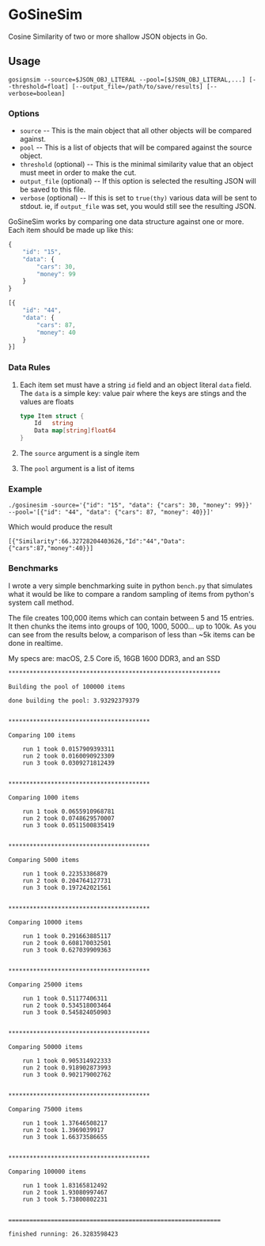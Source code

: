 # GoSineSim
Cosine Similarity of two or more shallow JSON objects in Go.

## Usage

```
gosignsim --source=$JSON_OBJ_LITERAL --pool=[$JSON_OBJ_LITERAL,...] [--threshold=float] [--output_file=/path/to/save/results] [--verbose=boolean]
```

### Options

* `source` -- This is the main object that all other objects will be compared against.
* `pool` -- This is a list of objects that will be compared against the source object.
* `threshold` (optional) -- This is the minimal similarity value that an object must meet in order to make the cut.
* `output_file` (optional) -- If this option is selected the resulting JSON will be saved to this file.
* `verbose` (optional) -- If this is set to `true(thy)` various data will be sent to stdout. ie, if `output_file` was set, you would still see the resulting JSON.

GoSineSim works by comparing one data structure against one or more. Each item should be made up like this:

```javascript
{
    "id": "15",
    "data": {
        "cars": 30,
        "money": 99
    }
}

[{
    "id": "44",
    "data": {
        "cars": 87,
        "money": 40
    }
}]
````

### Data Rules

1. Each item set must have a string `id` field and an object literal `data` field. The `data` is a simple key: value pair where the keys are stings and the values are floats
    
    ```go
    type Item struct {
    	Id   string
    	Data map[string]float64
    }
    ```

2. The `source` argument is a single item
3. The `pool` argument is a list of items

### Example

```
./gosinesim -source='{"id": "15", "data": {"cars": 30, "money": 99}}' --pool='[{"id": "44", "data": {"cars": 87, "money": 40}}]'
```

Which would produce the result

```
[{"Similarity":66.32728204403626,"Id":"44","Data":{"cars":87,"money":40}}]
```

### Benchmarks

I wrote a very simple benchmarking suite in python `bench.py` that simulates what it would be like to compare a random sampling of items from python's system call method.

The file creates 100,000 items which can contain between 5 and 15 entries. It then chunks the items into groups of 100, 1000, 5000... up to 100k. As you can see from the results below, a comparison of less than ~5k items can be done in realtime.

My specs are: macOS, 2.5 Core i5, 16GB 1600 DDR3, and an SSD

    ************************************************************

    Building the pool of 100000 items

    done building the pool: 3.93292379379


    ****************************************

    Comparing 100 items

    	run 1 took 0.0157909393311
    	run 2 took 0.0160090923309
    	run 3 took 0.0309271812439


    ****************************************

    Comparing 1000 items

    	run 1 took 0.0655910968781
    	run 2 took 0.0748629570007
    	run 3 took 0.0511500835419


    ****************************************

    Comparing 5000 items

    	run 1 took 0.22353386879
    	run 2 took 0.204764127731
    	run 3 took 0.197242021561


    ****************************************

    Comparing 10000 items

    	run 1 took 0.291663885117
    	run 2 took 0.608170032501
    	run 3 took 0.627039909363


    ****************************************

    Comparing 25000 items

    	run 1 took 0.51177406311
    	run 2 took 0.534518003464
    	run 3 took 0.545824050903


    ****************************************

    Comparing 50000 items

    	run 1 took 0.905314922333
    	run 2 took 0.918902873993
    	run 3 took 0.902179002762


    ****************************************

    Comparing 75000 items

    	run 1 took 1.37646508217
    	run 2 took 1.3969039917
    	run 3 took 1.66373586655


    ****************************************

    Comparing 100000 items

    	run 1 took 1.83165812492
    	run 2 took 1.93080997467
    	run 3 took 5.73800802231


    ============================================================

    finished running: 26.3283598423